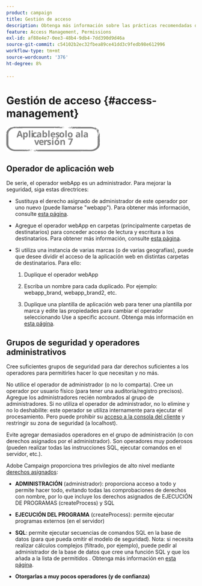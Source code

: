 ```yaml
---
product: campaign
title: Gestión de acceso
description: Obtenga más información sobre las prácticas recomendadas de administración de acceso
feature: Access Management, Permissions
exl-id: af88e4e7-0ee3-48b4-9db4-7dd390d9d46a
source-git-commit: c54102b2ec32fbea89ce41dd3c9fedb98e612996
workflow-type: tm+mt
source-wordcount: '376'
ht-degree: 8%

---
```


# Gestión de acceso {#access-management}

![](../../assets/v7-only.svg)

## Operador de aplicación web

De serie, el operador webApp es un administrador. Para mejorar la seguridad, siga estas directrices:

* Sustituya el derecho asignado de administrador de este operador por uno nuevo (puede llamarse &quot;webapp&quot;). Para obtener más información, consulte [esta página](../../platform/using/access-management.md).

* Agregue el operador webApp en carpetas (principalmente carpetas de destinatarios) para conceder acceso de lectura y escritura a los destinatarios. Para obtener más información, consulte [esta página](../../platform/using/access-management.md).

* Si utiliza una instancia de varias marcas (o de varias geografías), puede que desee dividir el acceso de la aplicación web en distintas carpetas de destinatarios. Para ello:

   1. Duplique el operador webApp

   1. Escriba un nombre para cada duplicado. Por ejemplo: webapp_brand, webapp_brand2, etc.

   1. Duplique una plantilla de aplicación web para tener una plantilla por marca y edite las propiedades para cambiar el operador seleccionando Use a specific account.  Obtenga más información en [esta página](../../web/using/defining-web-forms-properties.md).

## Grupos de seguridad y operadores administrativos

Cree suficientes grupos de seguridad para dar derechos suficientes a los operadores para permitirles hacer lo que necesitan y no más.

No utilice el operador de administrador (o no lo comparta). Cree un operador por usuario físico (para tener una auditoría/registro precisos). Agregue los administradores recién nombrados al grupo de administradores. Si no utiliza el operador de administrador, no lo elimine y no lo deshabilite: este operador se utiliza internamente para ejecutar el procesamiento. Pero puede prohibir su [acceso a la consola del cliente](../../platform/using/access-management.md) y restringir su zona de seguridad (a localhost).

Evite agregar demasiados operadores en el grupo de administración (o con derechos asignados por el administrador). Son operadores muy poderosos (pueden realizar todas las instrucciones SQL, ejecutar comandos en el servidor, etc.).

Adobe Campaign proporciona tres privilegios de alto nivel mediante [derechos asignados](../../platform/using/access-management.md#named-rights):

* **ADMINISTRACIÓN** (administrador): proporciona acceso a todo y permite hacer todo, evitando todas las comprobaciones de derechos con nombre, por lo que incluye los derechos asignados de EJECUCIÓN DE PROGRAMAS (createProcess) y SQL

* **EJECUCIÓN DEL PROGRAMA** (createProcess): permite ejecutar programas externos (en el servidor)

* **SQL**: permite ejecutar secuencias de comandos SQL en la base de datos (para que pueda omitir el modelo de seguridad). Nota: si necesita realizar cálculos complejos (filtrado, por ejemplo), puede pedir al administrador de la base de datos que cree una función SQL y que los añada a la lista de permitidos . Obtenga más información en [esta página](../../installation/using/scripting-coding-guidelines.md).

* **Otorgarlas a muy pocos operadores (y de confianza)**
